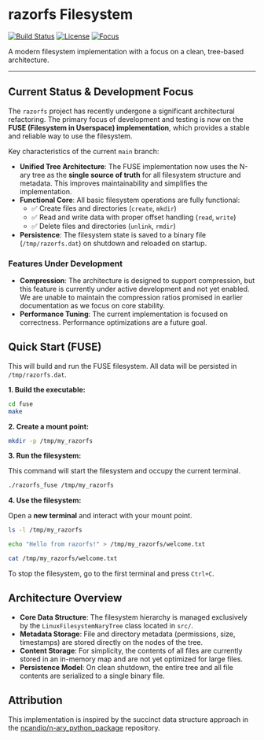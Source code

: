 # razorfs Filesystem

[![Build Status](https://img.shields.io/badge/build-passing-brightgreen)](fuse/Makefile) [![License](https://img.shields.io/badge/license-GPL--2.0-blue)](LICENSE) [![Focus](https://img.shields.io/badge/focus-FUSE-orange)]()

A modern filesystem implementation with a focus on a clean, tree-based architecture.

---

## Current Status & Development Focus

The `razorfs` project has recently undergone a significant architectural refactoring. The primary focus of development and testing is now on the **FUSE (Filesystem in Userspace) implementation**, which provides a stable and reliable way to use the filesystem.

Key characteristics of the current `main` branch:

- **Unified Tree Architecture**: The FUSE implementation now uses the N-ary tree as the **single source of truth** for all filesystem structure and metadata. This improves maintainability and simplifies the implementation.
- **Functional Core**: All basic filesystem operations are fully functional:
  - ✅ Create files and directories (`create`, `mkdir`)
  - ✅ Read and write data with proper offset handling (`read`, `write`)
  - ✅ Delete files and directories (`unlink`, `rmdir`)
- **Persistence**: The filesystem state is saved to a binary file (`/tmp/razorfs.dat`) on shutdown and reloaded on startup.

### Features Under Development
- **Compression**: The architecture is designed to support compression, but this feature is currently under active development and not yet enabled. We are unable to maintain the compression ratios promised in earlier documentation as we focus on core stability.
- **Performance Tuning**: The current implementation is focused on correctness. Performance optimizations are a future goal.

## Quick Start (FUSE)

This will build and run the FUSE filesystem. All data will be persisted in `/tmp/razorfs.dat`.

**1. Build the executable:**
```bash
cd fuse
make
```

**2. Create a mount point:**
```bash
mkdir -p /tmp/my_razorfs
```

**3. Run the filesystem:**

This command will start the filesystem and occupy the current terminal.
```bash
./razorfs_fuse /tmp/my_razorfs
```

**4. Use the filesystem:**

Open a **new terminal** and interact with your mount point.
```bash
ls -l /tmp/my_razorfs

echo "Hello from razorfs!" > /tmp/my_razorfs/welcome.txt

cat /tmp/my_razorfs/welcome.txt
```

To stop the filesystem, go to the first terminal and press `Ctrl+C`.

## Architecture Overview

- **Core Data Structure**: The filesystem hierarchy is managed exclusively by the `LinuxFilesystemNaryTree` class located in `src/`.
- **Metadata Storage**: File and directory metadata (permissions, size, timestamps) are stored directly on the nodes of the tree.
- **Content Storage**: For simplicity, the contents of all files are currently stored in an in-memory map and are not yet optimized for large files.
- **Persistence Model**: On clean shutdown, the entire tree and all file contents are serialized to a single binary file.

## Attribution

This implementation is inspired by the succinct data structure approach in the [ncandio/n-ary_python_package](https://github.com/ncandio/n-ary_python_package) repository.